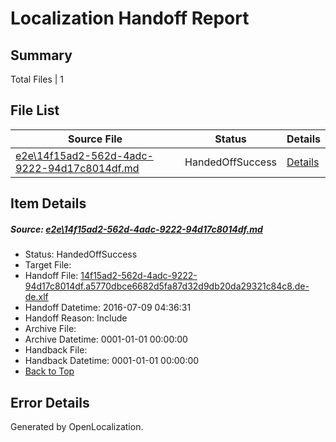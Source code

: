 # <a name='report-top'></a> Localization Handoff Report

## Summary
 Total Files | 1

## File List
 Source File | Status | Details 
 ----------- | ------ | ------- 
 [e2e\14f15ad2-562d-4adc-9222-94d17c8014df.md](https://github.com/OpenLocalizationTestOrg/oltest/blob/ece2de7f822937bc56f1186f0437765bd6f2af86/e2e/14f15ad2-562d-4adc-9222-94d17c8014df.md) | HandedOffSuccess | [Details](#1d5dacccfa9d5c2f0a84cf64d9626d1a303085d91)

## Item Details
##### <a name='1d5dacccfa9d5c2f0a84cf64d9626d1a303085d91'></a> Source: [e2e\14f15ad2-562d-4adc-9222-94d17c8014df.md](https://github.com/OpenLocalizationTestOrg/oltest/blob/ece2de7f822937bc56f1186f0437765bd6f2af86/e2e/14f15ad2-562d-4adc-9222-94d17c8014df.md)
* Status: HandedOffSuccess
* Target File: 
* Handoff File: [14f15ad2-562d-4adc-9222-94d17c8014df.a5770dbce6682d5fa87d32d9db20da29321c84c8.de-de.xlf](https://github.com/OpenLocalizationTestOrg/olhandoff-e2e/blob/e660388c175f551f40b87362a941403924041b5a/ol-handoff/OpenLocalizationTestOrg/oltest-dede-fly/ci/ht/14f15ad2-562d-4adc-9222-94d17c8014df.a5770dbce6682d5fa87d32d9db20da29321c84c8.de-de.xlf)
* Handoff Datetime: 2016-07-09 04:36:31
* Handoff Reason: Include
* Archive File: 
* Archive Datetime: 0001-01-01 00:00:00
* Handback File: 
* Handback Datetime: 0001-01-01 00:00:00
* [Back to Top](#report-top)


## Error Details

Generated by OpenLocalization.
